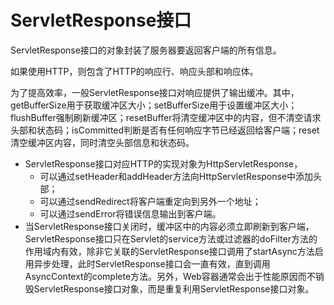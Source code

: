 # ServletResponse接口

ServletResponse接口的对象封装了服务器要返回客户端的所有信息。

如果使用HTTP，则包含了HTTP的响应行、响应头部和响应体。

为了提高效率，一般ServletResponse接口对响应提供了输出缓冲。其中，getBufferSize用于获取缓冲区大小；setBufferSize用于设置缓冲区大小；flushBuffer强制刷新缓冲区；resetBuffer将清空缓冲区中的内容，但不清空请求头部和状态码；isCommitted判断是否有任何响应字节已经返回给客户端；reset清空缓冲区内容，同时清空头部信息和状态码。

- ServletResponse接口对应HTTP的实现对象为HttpServletResponse，
  - 可以通过setHeader和addHeader方法向HttpServletResponse中添加头部；
  - 可以通过sendRedirect将客户端重定向到另外一个地址；
  - 可以通过sendError将错误信息输出到客户端。
- 当ServletResponse接口关闭时，缓冲区中的内容必须立即刷新到客户端，ServletResponse接口只在Servlet的service方法或过滤器的doFilter方法的作用域内有效，除非它关联的ServletResponse接口调用了startAsync方法启用异步处理，此时ServletResponse接口会一直有效，直到调用AsyncContext的complete方法。另外，Web容器通常会出于性能原因而不销毁ServletResponse接口对象，而是重复利用ServletResponse接口对象。